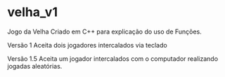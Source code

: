 # velha_v1
Jogo da Velha Criado em C++ para explicação do uso de Funções.

Versão 1 Aceita dois jogadores intercalados via teclado

Versão 1.5 Aceita um jogador intercalados com o computador realizando jogadas aleatórias.

